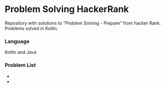 # Problem Solving HackerRank

Repository with solutions to "Problem Solving - Prepare" from hacker Rank. Problems solved in Kotlin. 

### Language

Kotlin and Java

### Problem List

- 
- 
